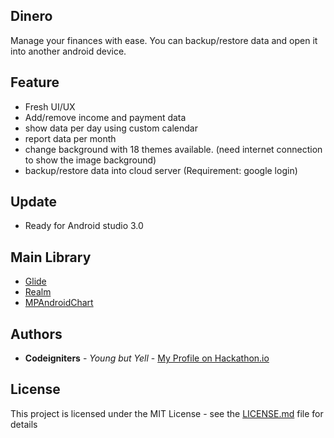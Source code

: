 ## Dinero
Manage your finances with ease. You can backup/restore data and open it into another android device.
## Feature
- Fresh UI/UX
- Add/remove income and payment data
- show data per day using custom calendar
- report data per month
- change background with 18 themes available. (need internet connection to show the image background)
- backup/restore data into cloud server (Requirement: google login)
## Update
- Ready for Android studio 3.0
## Main Library
- [Glide](https://github.com/bumptech/glide)
- [Realm](https://realm.io/)
- [MPAndroidChart](https://github.com/PhilJay/MPAndroidChart)

## Authors

* **Codeigniters** - *Young but Yell* - [My Profile on Hackathon.io](https://www.hackathon.io/theaadithyan)

## License

This project is licensed under the MIT License - see the [LICENSE.md](LICENSE.md) file for details
